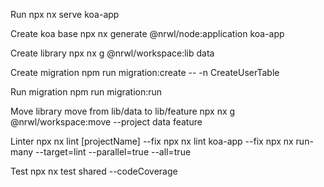 Run
npx nx serve koa-app

Create koa base
npx nx generate @nrwl/node:application koa-app

Create library
npx nx g @nrwl/workspace:lib data

Create migration
npm run migration:create -- -n CreateUserTable

Run migration
npm run migration:run

Move library
move from lib/data to lib/feature
npx nx g @nrwl/workspace:move --project data feature

Linter
npx nx lint [projectName] --fix
npx nx lint koa-app --fix
npx nx run-many --target=lint --parallel=true --all=true

Test
 npx nx test shared --codeCoverage      